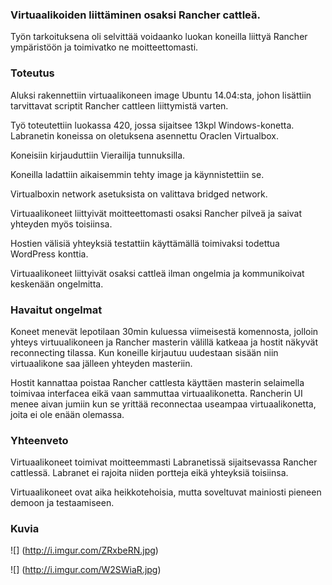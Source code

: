 ### Virtuaalikoiden liittäminen osaksi Rancher cattleä.



Työn tarkoituksena oli selvittää voidaanko luokan koneilla liittyä Rancher ympäristöön ja toimivatko ne moitteettomasti.



### Toteutus

Aluksi rakennettiin virtuaalikoneen image Ubuntu 14.04:sta, johon lisättiin tarvittavat scriptit Rancher cattleen liittymistä varten.

Työ toteutettiin luokassa 420, jossa sijaitsee 13kpl Windows-konetta. Labranetin koneissa on oletuksena asennettu Oraclen Virtualbox.

Koneisiin kirjauduttiin Vierailija tunnuksilla.

Koneilla ladattiin aikaisemmin tehty image ja käynnistettiin se.

Virtualboxin network asetuksista on valittava bridged network.

Virtuaalikoneet liittyivät moitteettomasti osaksi Rancher pilveä ja saivat yhteyden myös toisiinsa.

Hostien välisiä yhteyksiä testattiin käyttämällä toimivaksi todettua WordPress konttia.

Virtuaalikoneet liittyivät osaksi cattleä ilman ongelmia ja kommunikoivat keskenään ongelmitta.



### Havaitut ongelmat

Koneet menevät lepotilaan 30min kuluessa viimeisestä komennosta, jolloin yhteys virtuualikoneen ja Rancher masterin välillä katkeaa ja hostit näkyvät reconnecting tilassa. Kun koneille kirjautuu uudestaan sisään niin virtuaalikone saa jälleen yhteyden masteriin. 

Hostit kannattaa poistaa  Rancher cattlesta käyttäen masterin selaimella toimivaa interfacea eikä vaan sammuttaa virtuaalikonetta. Rancherin UI menee aivan jumiin kun se yrittää reconnectaa useampaa virtuaalikonetta, joita ei ole enään olemassa.



### Yhteenveto

Virtuaalikoneet toimivat moitteemmasti Labranetissä sijaitsevassa Rancher cattlessä. Labranet ei rajoita niiden portteja eikä yhteyksiä toisiinsa. 

Virtuaalikoneet ovat aika heikkotehoisia, mutta soveltuvat mainiosti pieneen demoon ja testaamiseen.



### Kuvia

![] (http://i.imgur.com/ZRxbeRN.jpg)

![] (http://i.imgur.com/W2SWiaR.jpg)
